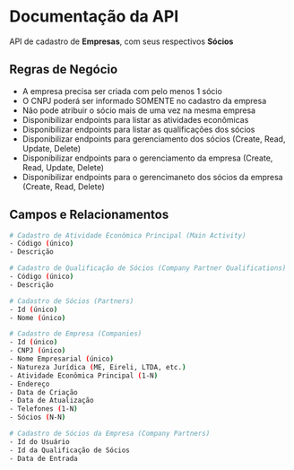 # Documentação da API

API de cadastro de **Empresas**, com seus respectivos **Sócios**

## Regras de Negócio

- A empresa precisa ser criada com pelo menos 1 sócio
- O CNPJ poderá ser informado SOMENTE no cadastro da empresa
- Não pode atribuir o sócio mais de uma vez na mesma empresa
- Disponibilizar endpoints para listar as atividades econômicas
- Disponibilizar endpoints para listar as qualificações dos sócios
- Disponibilizar endpoints para gerenciamento dos sócios (Create, Read, Update, Delete)
- Disponibilizar endpoints para o gerenciamento da empresa (Create, Read, Update, Delete)
- Disponibilizar endpoints para o gerencimaneto dos sócios da empresa (Create, Read, Delete)
  
## Campos e Relacionamentos

```bash
# Cadastro de Atividade Econômica Principal (Main Activity)
- Código (único)
- Descrição

# Cadastro de Qualificação de Sócios (Company Partner Qualifications)
- Código (único)
- Descrição

# Cadastro de Sócios (Partners)
- Id (único)
- Nome (único)

# Cadastro de Empresa (Companies)
- Id (único)
- CNPJ (único)
- Nome Empresarial (único)
- Natureza Jurídica (ME, Eireli, LTDA, etc.)
- Atividade Econômica Principal (1-N)
- Endereço
- Data de Criação
- Data de Atualização
- Telefones (1-N)
- Sócios (N-N)

# Cadastro de Sócios da Empresa (Company Partners)
- Id do Usuário
- Id da Qualificação de Sócios
- Data de Entrada
```
